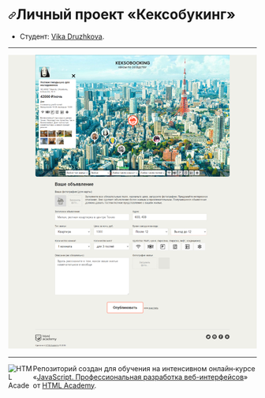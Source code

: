 <h1><a id="user-content-личный-проект-кексобукинг-" class="anchor" aria-hidden="true" href="#личный-проект-кексобукинг-"><svg class="octicon octicon-link" viewBox="0 0 16 16" version="1.1" width="16" height="16" aria-hidden="true"><path fill-rule="evenodd" d="M7.775 3.275a.75.75 0 001.06 1.06l1.25-1.25a2 2 0 112.83 2.83l-2.5 2.5a2 2 0 01-2.83 0 .75.75 0 00-1.06 1.06 3.5 3.5 0 004.95 0l2.5-2.5a3.5 3.5 0 00-4.95-4.95l-1.25 1.25zm-4.69 9.64a2 2 0 010-2.83l2.5-2.5a2 2 0 012.83 0 .75.75 0 001.06-1.06 3.5 3.5 0 00-4.95 0l-2.5 2.5a3.5 3.5 0 004.95 4.95l1.25-1.25a.75.75 0 00-1.06-1.06l-1.25 1.25a2 2 0 01-2.83 0z"></path></svg></a>Личный проект «Кексобукинг» </h1>

* Студент: [Vika Druzhkova](https://up.htmlacademy.ru/javascript/21/user/1516395).

---

<a href="https://druzhkova.github.io/Keksobooking/"><img src="./img/keksobooking.png"></a>

---

<p><a href="https://htmlacademy.ru/intensive/javascript" rel="nofollow"><img align="left" width="50" height="50" alt="HTML Academy" src="https://camo.githubusercontent.com/073a92e805b9d72f09131029c2bbca1592b303021044f0869961244a25415707/68747470733a2f2f75702e68746d6c61636164656d792e72752f7374617469632f696d672f696e74656e736976652f6a6176617363726970742f6c6f676f2d666f722d6769746875622d322e706e67" data-canonical-src="https://up.htmlacademy.ru/static/img/intensive/javascript/logo-for-github-2.png" style="max-width:100%;"></a></p>
<p>Репозиторий создан для обучения на интенсивном онлайн‑курсе «<a href="https://htmlacademy.ru/intensive/javascript" rel="nofollow">JavaScript. Профессиональная разработка веб-интерфейсов</a>» от <a href="https://htmlacademy.ru" rel="nofollow">HTML Academy</a>.</p>
